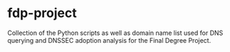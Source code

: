 # fdp-project
Collection of the Python scripts as well as domain name list used for DNS querying and DNSSEC adoption analysis for the Final Degree Project. 
